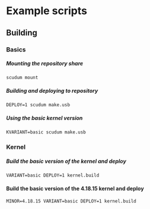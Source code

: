# Example scripts

## Building

### Basics

##### Mounting the repository share

    scudum mount

##### Building and deploying to repository

    DEPLOY=1 scudum make.usb

##### Using the basic kernel version

    KVARIANT=basic scudum make.usb

### Kernel

##### Build the basic version of the kernel and deploy

    VARIANT=basic DEPLOY=1 kernel.build

#### Build the basic version of the 4.18.15 kernel and deploy

    MINOR=4.18.15 VARIANT=basic DEPLOY=1 kernel.build
